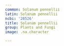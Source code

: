 ```yaml
---
common: Solanum pennellii
latin: Solanum pennellii
ncbi: '28526'
title: Solanum pennellii
group: Plants and Fungi
image: .na.character

---
```

